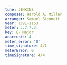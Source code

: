 ```yaml
---
tune: JENKINS
composer: Harold A. Miller
arranger: Samuel Stennett
year: 1091-1153
meter: 7.7.7.3.
key: E♭ Major
anacrusis: 4
meter_error: '0'
time_signature: 4/4
meterError: 0
timeSignature: 4/4
---
```

